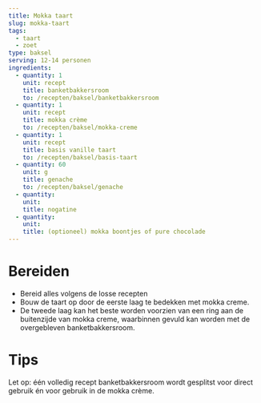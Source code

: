 ```yaml
---
title: Mokka taart
slug: mokka-taart
tags: 
  - taart
  - zoet
type: baksel
serving: 12-14 personen
ingredients:
  - quantity: 1
    unit: recept
    title: banketbakkersroom
    to: /recepten/baksel/banketbakkersroom
  - quantity: 1
    unit: recept
    title: mokka crème
    to: /recepten/baksel/mokka-creme
  - quantity: 1
    unit: recept
    title: basis vanille taart
    to: /recepten/baksel/basis-taart
  - quantity: 60
    unit: g
    title: genache
    to: /recepten/baksel/genache
  - quantity: 
    unit: 
    title: nogatine
  - quantity: 
    unit: 
    title: (optioneel) mokka boontjes of pure chocolade 
---
```


# Bereiden

- Bereid alles volgens de losse recepten
- Bouw de taart op door de eerste laag te bedekken met mokka creme.
- De tweede laag kan het beste worden voorzien van een ring aan de buitenzijde van mokka creme, waarbinnen gevuld kan worden met de overgebleven banketbakkersroom.


# Tips

Let op: één volledig recept banketbakkersroom wordt gesplitst voor direct gebruik én voor gebruik in de mokka crème.
 